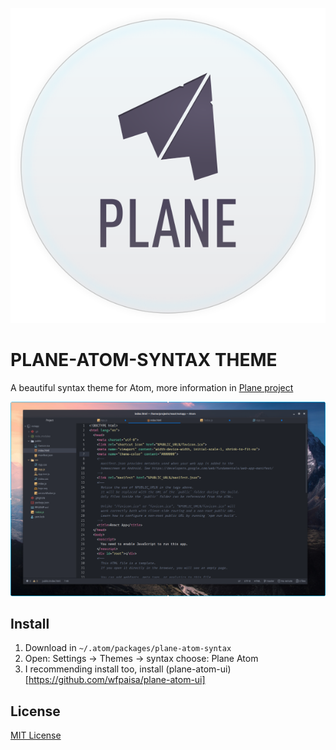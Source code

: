 <p align="center">
<img src="assets/icon.svg" />
</p>


# PLANE-ATOM-SYNTAX THEME

A beautiful syntax theme for Atom, more information in [Plane project](https://github.com/wfpaisa/plane)

<p align="center">
<img src="assets/screenshots/screenshot-01.png" />
</p>


## Install
1. Download in `~/.atom/packages/plane-atom-syntax`
2. Open: Settings -> Themes -> syntax choose: Plane Atom
3. I recommending install too, install (plane-atom-ui)[https://github.com/wfpaisa/plane-atom-ui]


## License

[MIT License](./LICENSE)
